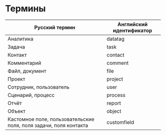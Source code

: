 # Термины

| Русский термин | Английский идентификатор |
|----------------|-----------------------|
| Аналитика | datatag |
| Задача | task |
| Контакт | contact |
| Комментарий | comment |
| Файл, документ | file |
| Проект | project |
| Сотрудник, пользователь | user |
| Сценарий, процесс | process |
| Отчёт | report |
| Объект | object |
| Кастомное поле, пользовательские поля, поля задачи, поля контакта | customfield |
